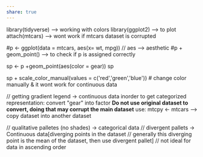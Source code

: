 ```yaml
---
share: true
---
```


library(tidyverse) --> working with colors
library(ggplot2) --> to plot
attach(mtcars) --> wont work if mtcars dataset is corrupted

\#p <- ggplot(data  = mtcars, aes(x= wt, mpg)) // aes --> aesthetic
\#p + geom_point() --> to check if p is assigned correctly

sp <-  p +geom_point(aes(color = gear))
sp 

sp + scale_color_manual(values = c('red','green','blue')) # change color manually & it wont work for continuous data


// getting gradient legend -> continuous data
inorder to get categorized representation: convert "gear" into factor
**Do not use original dataset to convert, doing that may corrupt the main dataset**
use: mtcpy <- mtcars --> copy dataset into another dataset

// qualitative palletes (no shades) -> categorical data
// divergent pallets -> Continuous data\[diverging points in the dataset
// generally this diverging point is the mean of the dataset, then use divergent pallet]
// not ideal for data in ascending order




